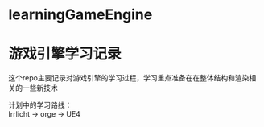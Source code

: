 # learningGameEngine
# 游戏引擎学习记录

这个repo主要记录对游戏引擎的学习过程，学习重点准备在在整体结构和渲染相关的一些新技术  

计划中的学习路线：  
Irrlicht -> orge -> UE4
